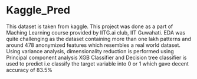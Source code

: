 # Kaggle_Pred

This dataset is taken from kaggle. This project was done as a part of Maching Learning course provided by IITG.ai club, IIT Guwahati.
EDA was quite challenging as the dataset containing more than one lakh patterns and around 478 anonymized features which resembles a real world dataset.
Using variance analysis, dimensionality reduction is performed using Principal component analysis
XGB Classifier and Decision tree classifier is used to predict i.e classify the target variable into 0 or 1 which gave decent accuracy of 83.5%
